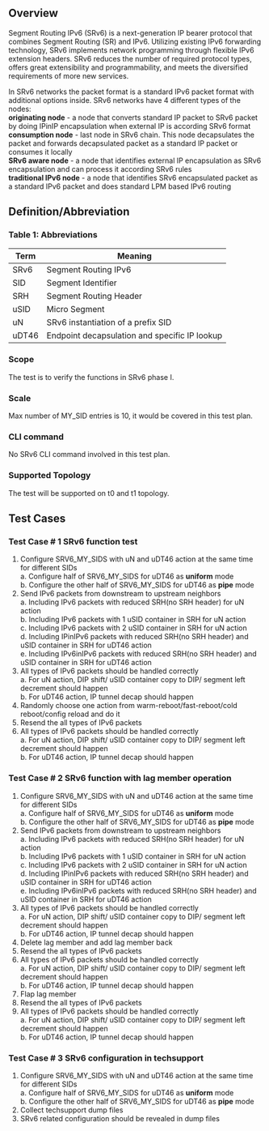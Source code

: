 ## Overview
Segment Routing IPv6 (SRv6) is a next-generation IP bearer protocol that combines Segment Routing (SR) and IPv6. 
Utilizing existing IPv6 forwarding technology, SRv6 implements network programming through flexible IPv6 extension 
headers. SRv6 reduces the number of required protocol types, offers great extensibility and programmability, 
and meets the diversified requirements of more new services.

In SRv6 networks the packet format is a standard IPv6 packet format with additional options inside. SRv6 networks have 4 different types of the nodes: <br>
__originating node__ - a node that converts standard IP packet to SRv6 packet by doing IPinIP encapsulation when external IP is according SRv6 format <br>
__consumption node__ - last node in SRv6 chain. This node decapsulates the packet and forwards decapsulated packet as a standard IP packet or consumes it locally <br>
__SRv6 aware node__ - a node that identifies external IP encapsulation as SRv6 encapsulation and can process it according SRv6 rules <br>
__traditional IPv6 node__ - a node that identifies SRv6 encapsulated packet as a standard IPv6 packet and does standard LPM based IPv6 routing <br>

## Definition/Abbreviation
### Table 1: Abbreviations

| ****Term**** | ****Meaning**** |
| -------- | ----------------------------------------- |
| SRv6 | Segment Routing IPv6  |
| SID  | Segment Identifier  |
| SRH  | Segment Routing Header  |
| uSID | Micro Segment |
| uN   | SRv6 instantiation of a prefix SID |
| uDT46 | Endpoint decapsulation and specific IP lookup |

### Scope
The test is to verify the functions in SRv6 phase I.

### Scale
Max number of MY_SID entries is 10, it would be covered in this test plan.

### CLI command
No SRv6 CLI command involved in this test plan.

### Supported Topology
The test will be supported on t0 and t1 topology.

## Test Cases
### Test Case # 1 SRv6 function test
1. Configure SRV6_MY_SIDS with uN and uDT46 action at the same time for different SIDs <br>
  a. Configure half of SRV6_MY_SIDS for uDT46 as __uniform__ mode <br>
  b. Configure the other half of SRV6_MY_SIDS for uDT46 as __pipe__ mode <br>
3. Send IPv6 packets from downstream to upstream neighbors <br>
  a. Including IPv6 packets with reduced SRH(no SRH header) for uN action <br>
  b. Including IPv6 packets with 1 uSID container in SRH for uN action <br>
  c. Including IPv6 packets with 2 uSID container in SRH for uN action <br>
  d. Including IPinIPv6 packets with reduced SRH(no SRH header) and uSID container in SRH for uDT46 action<br>
  e. Including IPv6inIPv6 packets with reduced SRH(no SRH header) and uSID container in SRH for uDT46 action <br>
4. All types of IPv6 packets should be handled correctly <br>
  a. For uN action, DIP shift/ uSID container copy to DIP/ segment left decrement should happen <br>
  b. For uDT46 action, IP tunnel decap should happen <br>
6. Randomly choose one action from warm-reboot/fast-reboot/cold reboot/config reload and do it
7. Resend the all types of IPv6 packets
8. All types of IPv6 packets should be handled correctly <br>
  a. For uN action, DIP shift/ uSID container copy to DIP/ segment left decrement should happen <br>
  b. For uDT46 action, IP tunnel decap should happen <br>

### Test Case # 2 SRv6 function with lag member operation
1. Configure SRV6_MY_SIDS with uN and uDT46 action at the same time for different SIDs <br>
  a. Configure half of SRV6_MY_SIDS for uDT46 as __uniform__ mode <br>
  b. Configure the other half of SRV6_MY_SIDS for uDT46 as __pipe__ mode <br>
2. Send IPv6 packets from downstream to upstream neighbors <br>
  a. Including IPv6 packets with reduced SRH(no SRH header) for uN action <br>
  b. Including IPv6 packets with 1 uSID container in SRH for uN action <br>
  c. Including IPv6 packets with 2 uSID container in SRH for uN action <br>
  d. Including IPinIPv6 packets with reduced SRH(no SRH header) and  uSID container in SRH for uDT46 action <br>
  e. Including IPv6inIPv6 packets with reduced SRH(no SRH header) and  uSID container in SRH for uDT46 action <br>
4. All types of IPv6 packets should be handled correctly <br>
  a. For uN action, DIP shift/ uSID container copy to DIP/ segment left decrement should happen <br>
  b. For uDT46 action, IP tunnel decap should happen <br>
5. Delete lag member and add lag member back
6. Resend the all types of IPv6 packets
7. All types of IPv6 packets should be handled correctly <br>
  a. For uN action, DIP shift/ uSID container copy to DIP/ segment left decrement should happen <br>
  b. For uDT46 action, IP tunnel decap should happen <br>
8. Flap lag member
9. Resend the all types of IPv6 packets
10. All types of IPv6 packets should be handled correctly <br>
  a. For uN action, DIP shift/ uSID container copy to DIP/ segment left decrement should happen <br>
  b. For uDT46 action, IP tunnel decap should happen <br>

### Test Case # 3 SRv6 configuration in techsupport
1. Configure SRV6_MY_SIDS with uN and uDT46 action at the same time for different SIDs <br>
  a. Configure half of SRV6_MY_SIDS for uDT46 as __uniform__ mode <br>
  b. Configure the other half of SRV6_MY_SIDS for uDT46 as __pipe__ mode <br>
2. Collect techsupport dump files
3. SRv6 related configuration should be revealed in dump files
